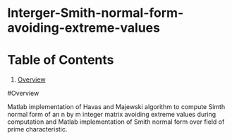 # Interger-Smith-normal-form-avoiding-extreme-values

# Table of Contents

1. [Overview](#Overview)


#Overview

Matlab implementation of Havas and Majewski algorithm to compute Simth normal form of an n by m integer matrix avoiding extreme values during computation and Matlab implementation of Smith normal form over field of prime characteristic.
